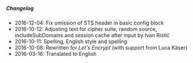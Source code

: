 ##### Changelog

* 2016-12-04: Fix omission of STS header in basic config block
* 2016-10-12: Adjusting text for cipher suite, random source, includeSubDomains and session cache after input by Ivan Ristić
* 2016-10-11: Spelling, English style and spelling
* 2016-10-08: Rewritten for _Let's Encrypt_ (with support from Luca Käser)
* 2016-03-16: Translated to English

